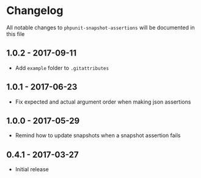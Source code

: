 # Changelog

All notable changes to `phpunit-snapshot-assertions` will be documented in this file

## 1.0.2 - 2017-09-11
- Add `example` folder to `.gitattributes`

## 1.0.1 - 2017-06-23
- Fix expected and actual argument order when making json assertions

## 1.0.0 - 2017-05-29
- Remind how to update snapshots when a snapshot assertion fails

## 0.4.1 - 2017-03-27

- Initial release
